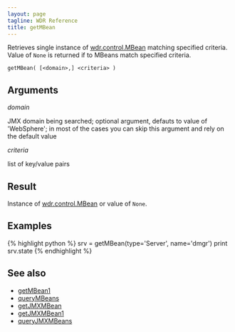 ```yaml
---
layout: page
tagline: WDR Reference
title: getMBean
---
```


Retrieves single instance of [wdr.control.MBean](wdr.control.MBean.class.html) matching specified criteria.
Value of `None` is returned if to MBeans match specified criteria.

    getMBean( [<domain>,] <criteria> )

## Arguments

_domain_

JMX domain being searched; optional argument, defauts to value of 'WebSphere'; in most of the cases you can skip this argument and rely on the default value

_criteria_

list of key/value pairs

## Result

Instance of [wdr.control.MBean](wdr.control.MBean.class) or value of `None`.

## Examples

{% highlight python %}
srv = getMBean(type='Server', name='dmgr')
print srv.state
{% endhighlight %}

## See also

* [getMBean1](wdr.control.getMBean1.html)
* [queryMBeans](wdr.control.queryMBeans.html)
* [getJMXMBean](wdr.control.getJMXMBean.html)
* [getJMXMBean1](wdr.control.getJMXMBean1.html)
* [queryJMXMBeans](wdr.control.queryJMXMBeans.html)
